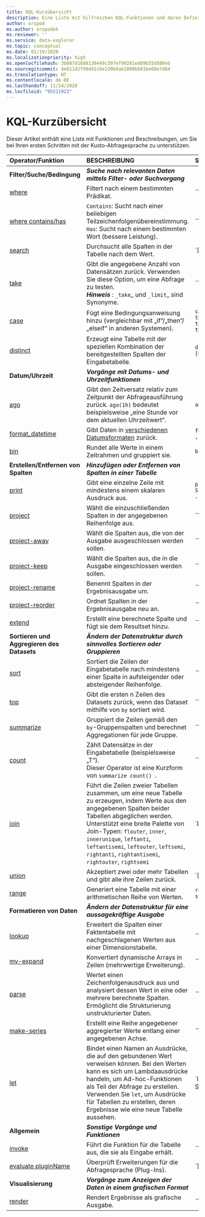```yaml
---
title: KQL-Kurzübersicht
description: Eine Liste mit hilfreichen KQL-Funktionen und deren Definitionen mit Syntaxbeispielen.
author: orspod
ms.author: orspodek
ms.reviewer: ''
ms.service: data-explorer
ms.topic: conceptual
ms.date: 01/19/2020
ms.localizationpriority: high
ms.openlocfilehash: 3b007d1688130449c597ef99281ed89b55d880eb
ms.sourcegitcommit: 4e811d2f50d41c6e220b4ab1009bb81be08e7d84
ms.translationtype: HT
ms.contentlocale: de-DE
ms.lasthandoff: 11/24/2020
ms.locfileid: "95511923"
---
```

# <a name="kql-quick-reference"></a>KQL-Kurzübersicht

Dieser Artikel enthält eine Liste mit Funktionen und Beschreibungen, um Sie bei Ihren ersten Schritten mit der Kusto-Abfragesprache zu unterstützen.

| Operator/Funktion                               | BESCHREIBUNG                           | Syntax                                           |
| :---------------------------------------------- | :------------------------------------ |:-------------------------------------------------|
|**Filter/Suche/Bedingung**                      |**_Suche nach relevanten Daten mittels Filter- oder Suchvorgang_** |                      |
| [where](kusto/query/whereoperator.md)                      | Filtert nach einem bestimmten Prädikat.           | `T | where Predicate`                         |
| [where contains/has](kusto/query/whereoperator.md)        | `Contains`: Sucht nach einer beliebigen Teilzeichenfolgenübereinstimmung. <br> `Has`: Sucht nach einem bestimmten Wort (bessere Leistung).  | `T | where col1 contains/has "[search term]"`|
| [search](kusto/query/searchoperator.md)                    | Durchsucht alle Spalten in der Tabelle nach dem Wert. | `[TabularSource |] search [kind=CaseSensitivity] [in (TableSources)] SearchPredicate` |
| [take](kusto/query/takeoperator.md)                        | Gibt die angegebene Anzahl von Datensätzen zurück. Verwenden Sie diese Option, um eine Abfrage zu testen.<br>**_Hinweis_** : `_take`_ und `_limit`_ sind Synonyme. | `T | take NumberOfRows` |
| [case](kusto/query/casefunction.md)                        | Fügt eine Bedingungsanweisung hinzu (vergleichbar mit „if“/„then“/„elseif“ in anderen Systemen). | `case(predicate_1, then_1, predicate_2, then_2, predicate_3, then_3, else)` |
| [distinct](kusto/query/distinctoperator.md)                | Erzeugt eine Tabelle mit der speziellen Kombination der bereitgestellten Spalten der Eingabetabelle. | `distinct [ColumnName], [ColumnName]` |
| **Datum/Uhrzeit**                                   |**_Vorgänge mit Datums- und Uhrzeitfunktionen_**               |                          |
|[ago](kusto/query/agofunction.md)                           | Gibt den Zeitversatz relativ zum Zeitpunkt der Abfrageausführung zurück. `ago(1h)` bedeutet beispielsweise „eine Stunde vor dem aktuellen Uhrzeitwert“. | `ago(a_timespan)` |
| [format_datetime](kusto/query/format-datetimefunction.md)  | Gibt Daten in [verschiedenen Datumsformaten](kusto/query/format-datetimefunction.md#supported-formats) zurück. | `format_datetime(datetime , format)` |
| [bin](kusto/query/binfunction.md)                          | Rundet alle Werte in einem Zeitrahmen und gruppiert sie. | `bin(value,roundTo)` |
| **Erstellen/Entfernen von Spalten**                   |**_Hinzufügen oder Entfernen von Spalten in einer Tabelle_** |                                                    |
| [print](kusto/query/printoperator.md)                      | Gibt eine einzelne Zeile mit mindestens einem skalaren Ausdruck aus. | `print [ColumnName =] ScalarExpression [',' ...]` |
| [project](kusto/query/projectoperator.md)                  | Wählt die einzuschließenden Spalten in der angegebenen Reihenfolge aus. | `T | project ColumnName [= Expression] [, ...]` <br> oder <br> `T | project [ColumnName | (ColumnName[,]) =] Expression [, ...]` |
| [project-away](kusto/query/projectawayoperator.md)         | Wählt die Spalten aus, die von der Ausgabe ausgeschlossen werden sollen. | `T | project-away ColumnNameOrPattern [, ...]` |
| [project-keep](kusto/query/project-keep-operator.md)         | Wählt die Spalten aus, die in die Ausgabe eingeschlossen werden sollen. | `T | project-keep ColumnNameOrPattern [, ...]` |
| [project-rename](kusto/query/projectrenameoperator.md)     | Benennt Spalten in der Ergebnisausgabe um. | `T | project-rename new_column_name = column_name` |
| [project-reorder](kusto/query/projectreorderoperator.md)   | Ordnet Spalten in der Ergebnisausgabe neu an. | `T | project-reorder Col2, Col1, Col* asc` |
| [extend](kusto/query/extendoperator.md)                    | Erstellt eine berechnete Spalte und fügt sie dem Resultset hinzu. | `T | extend [ColumnName | (ColumnName[, ...]) =] Expression [, ...]` |
| **Sortieren und Aggregieren des Datasets**                 |**_Ändern der Datenstruktur durch sinnvolles Sortieren oder Gruppieren_**|                  |
| [sort](kusto/query/sortoperator.md)                        | Sortiert die Zeilen der Eingabetabelle nach mindestens einer Spalte in aufsteigender oder absteigender Reihenfolge. | `T | sort by expression1 [asc|desc], expression2 [asc|desc], …` |
| [top](kusto/query/topoperator.md)                          | Gibt die ersten n Zeilen des Datasets zurück, wenn das Dataset mithilfe von `by` sortiert wird. | `T | top numberOfRows by expression [asc|desc] [nulls first|last]` |
| [summarize](kusto/query/summarizeoperator.md)              | Gruppiert die Zeilen gemäß den `by`-Gruppenspalten und berechnet Aggregationen für jede Gruppe. | `T | summarize [[Column =] Aggregation [, ...]] [by [Column =] GroupExpression [, ...]]` |
| [count](kusto/query/countoperator.md)                       | Zählt Datensätze in der Eingabetabelle (beispielsweise „T“).<br>Dieser Operator ist eine Kurzform von `summarize count() `.| `T | count` |
| [join](kusto/query/joinoperator.md)                        | Führt die Zeilen zweier Tabellen zusammen, um eine neue Tabelle zu erzeugen, indem Werte aus den angegebenen Spalten beider Tabellen abgeglichen werden. Unterstützt eine breite Palette von Join-Typen: `flouter`, `inner`, `innerunique`, `leftanti`, `leftantisemi`, `leftouter`, `leftsemi`, `rightanti`, `rightantisemi`, `rightouter`, `rightsemi` | `LeftTable | join [JoinParameters] ( RightTable ) on Attributes` |
| [union](kusto/query/unionoperator.md)                      | Akzeptiert zwei oder mehr Tabellen und gibt alle ihre Zeilen zurück. | `[T1] | union [T2], [T3], …` |
| [range](kusto/query/rangeoperator.md)                      | Generiert eine Tabelle mit einer arithmetischen Reihe von Werten. | `range columnName from start to stop step step` |
| **Formatieren von Daten**                                 | **_Ändern der Datenstruktur für eine aussagekräftige Ausgabe_** | |
| [lookup](kusto/query/lookupoperator.md)                    | Erweitert die Spalten einer Faktentabelle mit nachgeschlagenen Werten aus einer Dimensionstabelle. | `T1 | lookup [kind = (leftouter|inner)] ( T2 ) on Attributes` |
| [mv-expand](kusto/query/mvexpandoperator.md)               | Konvertiert dynamische Arrays in Zeilen (mehrwertige Erweiterung). | `T | mv-expand Column` |
| [parse](kusto/query/parseoperator.md)                      | Wertet einen Zeichenfolgenausdruck aus und analysiert dessen Wert in eine oder mehrere berechnete Spalten. Ermöglicht die Strukturierung unstrukturierter Daten. | `T | parse [kind=regex  [flags=regex_flags] |simple|relaxed] Expression with * (StringConstant ColumnName [: ColumnType]) *...` |
| [make-series](kusto/query/make-seriesoperator.md)          | Erstellt eine Reihe angegebener aggregierter Werte entlang einer angegebenen Achse. | `T | make-series [MakeSeriesParamters] [Column =] Aggregation [default = DefaultValue] [, ...] on AxisColumn from start to end step step [by [Column =] GroupExpression [, ...]]` |
| [let](kusto/query/letstatement.md)                         | Bindet einen Namen an Ausdrücke, die auf den gebundenen Wert verweisen können. Bei den Werten kann es sich um Lambdaausdrücke handeln, um Ad-hoc-Funktionen als Teil der Abfrage zu erstellen. Verwenden Sie `let`, um Ausdrücke für Tabellen zu erstellen, deren Ergebnisse wie eine neue Tabelle aussehen. | `let Name = ScalarExpression | TabularExpression | FunctionDefinitionExpression` |
| **Allgemein**                                     | **_Sonstige Vorgänge und Funktionen_** | |
| [invoke](kusto/query/invokeoperator.md)                    | Führt die Funktion für die Tabelle aus, die sie als Eingabe erhält. | `T | invoke function([param1, param2])` |
| [evaluate pluginName](kusto/query/evaluateoperator.md)     | Überprüft Erweiterungen für die Abfragesprache (Plug-Ins). | `[T |] evaluate [ evaluateParameters ] PluginName ( [PluginArg1 [, PluginArg2]... )` |
| **Visualisierung**                               | **_Vorgänge zum Anzeigen der Daten in einem grafischen Format_** | |
| [render](kusto/query/renderoperator.md) | Rendert Ergebnisse als grafische Ausgabe. | `T | render Visualization [with (PropertyName = PropertyValue [, ...] )]` |
